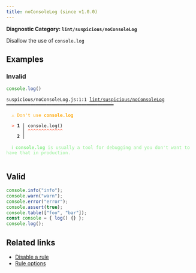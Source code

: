 ```yaml
---
title: noConsoleLog (since v1.0.0)
---
```


**Diagnostic Category: `lint/suspicious/noConsoleLog`**

Disallow the use of `console.log`

## Examples

### Invalid

```jsx
console.log()
```

<pre class="language-text"><code class="language-text">suspicious/noConsoleLog.js:1:1 <a href="https://biomejs.dev/linter/rules/no-console-log">lint/suspicious/noConsoleLog</a> ━━━━━━━━━━━━━━━━━━━━━━━━━━━━━━━━━━━━━━━━

<strong><span style="color: Orange;">  </span></strong><strong><span style="color: Orange;">⚠</span></strong> <span style="color: Orange;">Don't use </span><span style="color: Orange;"><strong>console.log</strong></span>
  
<strong><span style="color: Tomato;">  </span></strong><strong><span style="color: Tomato;">&gt;</span></strong> <strong>1 │ </strong>console.log()
   <strong>   │ </strong><strong><span style="color: Tomato;">^</span></strong><strong><span style="color: Tomato;">^</span></strong><strong><span style="color: Tomato;">^</span></strong><strong><span style="color: Tomato;">^</span></strong><strong><span style="color: Tomato;">^</span></strong><strong><span style="color: Tomato;">^</span></strong><strong><span style="color: Tomato;">^</span></strong><strong><span style="color: Tomato;">^</span></strong><strong><span style="color: Tomato;">^</span></strong><strong><span style="color: Tomato;">^</span></strong><strong><span style="color: Tomato;">^</span></strong><strong><span style="color: Tomato;">^</span></strong><strong><span style="color: Tomato;">^</span></strong>
    <strong>2 │ </strong>
  
<strong><span style="color: lightgreen;">  </span></strong><strong><span style="color: lightgreen;">ℹ</span></strong> <span style="color: lightgreen;"><strong>console.log</strong></span><span style="color: lightgreen;"> is usually a tool for debugging and you don't want to have that in production.</span>
  
</code></pre>

## Valid

```jsx
console.info("info");
console.warn("warn");
console.error("error");
console.assert(true);
console.table(["foo", "bar"]);
const console = { log() {} };
console.log();
```

## Related links

- [Disable a rule](/linter/#disable-a-lint-rule)
- [Rule options](/linter/#rule-options)
